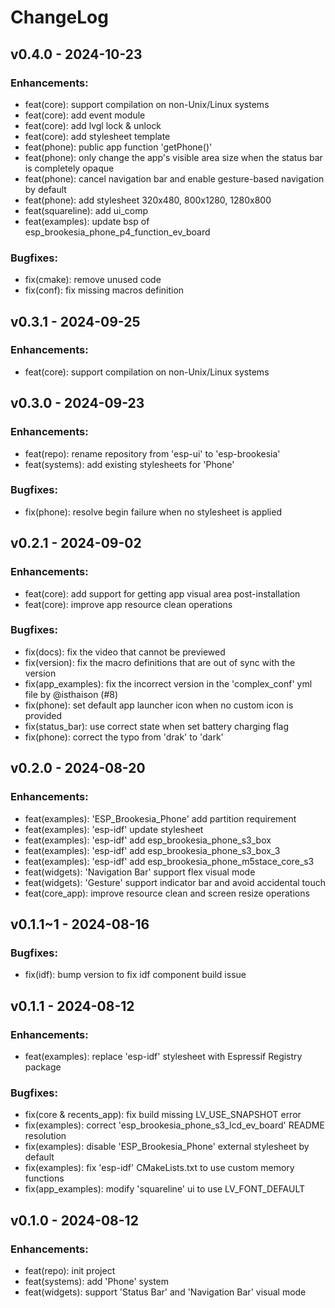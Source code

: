 # ChangeLog

## v0.4.0 - 2024-10-23

### Enhancements:

* feat(core): support compilation on non-Unix/Linux systems
* feat(core): add event module
* feat(core): add lvgl lock & unlock
* feat(core): add stylesheet template
* feat(phone): public app function 'getPhone()'
* feat(phone): only change the app's visible area size when the status bar is completely opaque
* feat(phone): cancel navigation bar and enable gesture-based navigation by default
* feat(phone): add stylesheet 320x480, 800x1280, 1280x800
* feat(squareline): add ui_comp
* feat(examples): update bsp of esp_brookesia_phone_p4_function_ev_board

### Bugfixes:

* fix(cmake): remove unused code
* fix(conf): fix missing macros definition

## v0.3.1 - 2024-09-25

### Enhancements:

* feat(core): support compilation on non-Unix/Linux systems

## v0.3.0 - 2024-09-23

### Enhancements:

* feat(repo): rename repository from 'esp-ui' to 'esp-brookesia'
* feat(systems): add existing stylesheets for 'Phone'

### Bugfixes:

* fix(phone): resolve begin failure when no stylesheet is applied

## v0.2.1 - 2024-09-02

### Enhancements:

* feat(core): add support for getting app visual area post-installation
* feat(core): improve app resource clean operations

### Bugfixes:

* fix(docs): fix the video that cannot be previewed
* fix(version): fix the macro definitions that are out of sync with the version
* fix(app_examples): fix the incorrect version in the 'complex_conf' yml file by @isthaison (#8)
* fix(phone): set default app launcher icon when no custom icon is provided
* fix(status_bar): use correct state when set battery charging flag
* fix(phone): correct the typo from 'drak' to 'dark'

## v0.2.0 - 2024-08-20

### Enhancements:

* feat(examples): 'ESP_Brookesia_Phone' add partition requirement
* feat(examples): 'esp-idf' update stylesheet
* feat(examples): 'esp-idf' add esp_brookesia_phone_s3_box
* feat(examples): 'esp-idf' add esp_brookesia_phone_s3_box_3
* feat(examples): 'esp-idf' add esp_brookesia_phone_m5stace_core_s3
* feat(widgets): 'Navigation Bar' support flex visual mode
* feat(widgets): 'Gesture' support indicator bar and avoid accidental touch
* feat(core_app): improve resource clean and screen resize operations

## v0.1.1~1 - 2024-08-16

### Bugfixes:

* fix(idf): bump version to fix idf component build issue

## v0.1.1 - 2024-08-12

### Enhancements:

* feat(examples): replace 'esp-idf' stylesheet with Espressif Registry package

### Bugfixes:

* fix(core & recents_app): fix build missing LV_USE_SNAPSHOT error
* fix(examples): correct 'esp_brookesia_phone_s3_lcd_ev_board' README resolution
* fix(examples): disable 'ESP_Brookesia_Phone' external stylesheet by default
* fix(examples): fix 'esp-idf' CMakeLists.txt to use custom memory functions
* fix(app_examples): modify 'squareline' ui to use LV_FONT_DEFAULT

## v0.1.0 - 2024-08-12

### Enhancements:

* feat(repo): init project
* feat(systems): add 'Phone' system
* feat(widgets): support 'Status Bar' and 'Navigation Bar' visual mode
